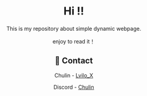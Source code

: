 
<div align="center">

  <h1>Hi !!</h1>
  
  <p>
    This is my repository about simple dynamic webpage.　
  </p>
    <p>
      enjoy to read it！
    </p>


<!-- Contact -->
## :handshake: Contact

Chulin - [Lvilo_X](https://twitter.com/Lvilo_X)

Discord - [Chulin](https://discordapp.com/users/Chulin#4747)
